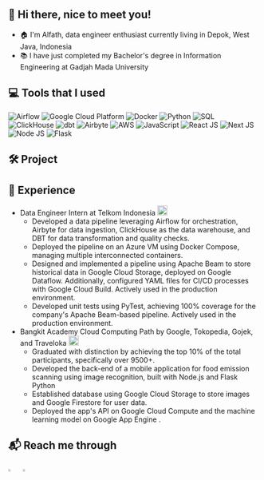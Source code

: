 ## 👋 Hi there, nice to meet you!
- 🏠 I'm Alfath, data engineer enthusiast currently living in Depok, West Java, Indonesia <img src="https://cdn-icons-png.freepik.com/256/12339/12339528.png?ga=GA1.1.1460430488.1719132627&semt=ais_hybrid" width="15"/>
- 📚 I have just completed my Bachelor's degree in Information Engineering at Gadjah Mada University

## 💻 Tools that I used
<p>
  <img alt="Airflow" src="https://img.shields.io/badge/-Airflow-017CEE?style=flat&logo=apache-airflow&logoColor=white" />
<img alt="Google Cloud Platform" src="https://img.shields.io/badge/-Google%20Cloud%20Platform-4285F4?style=flat&logo=google-cloud&logoColor=white" />
<img alt="Docker" src="https://img.shields.io/badge/-Docker-2496ED?style=flat&logo=docker&logoColor=white" />
<img alt="Python" src="https://img.shields.io/badge/-Python-3776AB?style=flat&logo=python&logoColor=white" />
<img alt="SQL" src="https://img.shields.io/badge/-SQL-4479A1?style=flat&logo=postgresql&logoColor=white" />
<img alt="ClickHouse" src="https://img.shields.io/badge/-ClickHouse-F7CA18?style=flat&logo=clickhouse&logoColor=white" />
<img alt="dbt" src="https://img.shields.io/badge/-dbt-F54336?style=flat&logo=dbt&logoColor=white" />
<img alt="Airbyte" src="https://img.shields.io/badge/-Airbyte-272A41?style=flat&logo=airbyte&logoColor=white" />
<img alt="AWS" src="https://img.shields.io/badge/-AWS-FF9900?style=flat&logo=amazon-aws&logoColor=white" />
<img alt="JavaScript" src="https://img.shields.io/badge/-JavaScript-F7DF1E?style=flat&logo=javascript&logoColor=white" />
<img alt="React JS" src="https://img.shields.io/badge/-React-61DAFB?style=flat&logo=react&logoColor=white" />
<img alt="Next JS" src="https://img.shields.io/badge/-Next.js-000000?style=flat&logo=next.js&logoColor=white" />
<img alt="Node JS" src="https://img.shields.io/badge/-Node.js-339933?style=flat&logo=node.js&logoColor=white" />
<img alt="Flask" src="https://img.shields.io/badge/-Flask-000000?style=flat&logo=flask&logoColor=white" />

</p>

## 🛠️ Project

## 💼 Experience
- Data Engineer Intern at Telkom Indonesia <img src="https://w1.pngwing.com/pngs/277/574/png-transparent-telkomsel-logo-telkom-university-telkom-institute-of-technology-telkom-indonesia-telecommunications-mobile-phones-telkom-group-mass-media.png" width="20"/>
  - Developed a data pipeline leveraging Airflow for orchestration, Airbyte for data ingestion, ClickHouse as the data warehouse, and DBT for data transformation and quality checks.
  - Deployed the pipeline on an Azure VM using Docker Compose, managing multiple interconnected containers.
  - Designed and implemented a pipeline using Apache Beam to store historical data in Google Cloud Storage, deployed on Google Dataflow. Additionally, configured YAML files for CI/CD processes with Google Cloud Build. Actively used in the production environment.
  - Developed unit tests using PyTest, achieving 100% coverage for the company's Apache Beam-based pipeline. Actively used in the production environment.
- Bangkit Academy Cloud Computing Path by Google, Tokopedia, Gojek, and Traveloka <img src="https://files.klob.id/public/mig01/l32ovhf5/channels4_profile.jpg" width="20"/>
  - Graduated with distinction by achieving the top 10% of the total participants, specifically over 9500+.
  - Developed the back-end of a mobile application for food emission scanning using image recognition, built with Node.js and Flask Python
  - Established database using Google Cloud Storage to store images and Google Firestore for user data.
  - Deployed the app's API on Google Cloud Compute and the machine learning model on Google App Engine .

## 📬 Reach me through
[<img src="https://img.icons8.com/color/48/000000/linkedin.png" width="3.5%"/>](https://www.linkedin.com/in/alfathlathif/) &nbsp; <a href="mailto:alfathns1932@gmail.com"> <img src="https://cdn-icons-png.freepik.com/256/10829/10829119.png?ga=GA1.1.1460430488.1719132627&semt=ais_hybrid" width="3.5%"/> 
